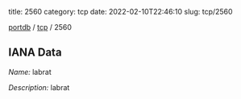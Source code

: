 title: 2560
category: tcp
date: 2022-02-10T22:46:10
slug: tcp/2560

[portdb](/) / [tcp](/category/tcp.html) / 2560


## IANA Data

_Name:_ labrat

_Description:_ labrat

